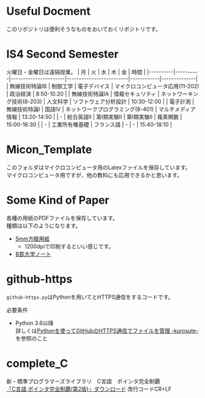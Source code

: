 # Useful Docment

このリポジトリは便利そうなものをおいておくリポジトリです。
# IS4 Second Semester
火曜日・金曜日は遠隔授業。
| 月        | 火        | 水                    | 木                       | 金          | 時間           |
|----------|----------|----------------------|-------------------------|------------|--------------|
| 無線技術特論ⅠB | 制御工学     | 電子デバイス               | マイクロコンピュータ応用\(11\-202\) | 政治経済       | 8:50\-10:20  |
| 無線技術特論ⅠA | 情報セキュリティ | ネットワーキング技術\(8\-203\) | 人文科学                    | ソフトウェア分析設計 | 10:30\-12:00 |
| 電子計測     | 無線技術特論Ⅰ  | 国語Ⅳ                  | ネットワークプログラミング\(8\-401\) | マルチメディア情報  | 13:20\-14:50 |
| \-       | 総合英語Ⅱ    | 第Ⅰ類実験Ⅱ               | 第I類実験Ⅱ                  | 複素関数       | 15:00\-16:30 |
| \-       | 工業所有権基礎  | フランス語                | \-                      | \-         | 15:40\-18:10 |

# Micon_Template
このフォルダはマイクロコンピュータ用のLatexファイルを保存しています。    
マイクロコンピュータ用ですが、他の教科にも応用できるかと思います。  

# Some Kind of Paper  
各種の用紙のPDFファイルを保存しています。  
種類は以下のようになります。   

- [5mm方眼用紙](https://happylilac.net/hougan.html)
    - 1200dpiで印刷するといい感じです。
- [B罫大学ノート](http://houganshi.net/note.php)     

# github-https
```github-https.py```はPythonを用いてとHTTPS通信をするコードです。   

必要条件
* Python 3.6以降    
詳しくは[Pythonを使ってGitHubのHTTPS通信でファイルを管理 -kurosute-](https://yaiba-study.tokyo/python-github-https/)を参照のこと

# complete_C
新・標準プログラマーズライブラリ　C言語　ポインタ完全制覇  
[「C言語 ポインタ完全制覇(第2版)」ダウンロード](http://kmaebashi.com/seiha2/download.html)  改行コードCR+LF